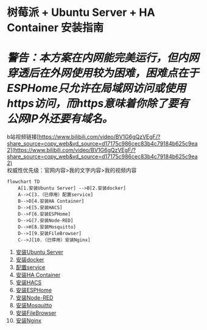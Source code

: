 # 树莓派 + Ubuntu Server + HA Container 安装指南

# _警告：本方案在内网能完美运行，但内网穿透后在外网使用较为困难，困难点在于ESPHome只允许在局域网访问或使用https访问，而https意味着你除了要有公网IP外还要有域名。_

b站视频链接[https://www.bilibili.com/video/BV1G6gQzVEgF/?share_source=copy_web&vd_source=d17175c986cec83b4c79184b625c9ea2](https://www.bilibili.com/video/BV1G6gQzVEgF/?share_source=copy_web&vd_source=d17175c986cec83b4c79184b625c9ea2)  
权威性优先级：官网内容>我的文字内容>我的视频内容

```mermaid
flowchart TD
    A[1.安装Ubuntu Server] -->B[2.安装docker]
    A-->C[3.（已停用）配置service]
    B-->D[4.安装HA Container]
    D-->E[5.安装HACS]
    D-->F[6.安装ESPHome]
    D-->G[7.安装Node-RED]
    D-->H[8.安装Mosquitto]
    D-->I[9.安装FileBrowser]
    C-->J[10.（已停用）安装Nginx]
```

1. [安装Ubuntu Server](./安装Ubuntu_Server.md)
2. [安装docker](./安装docker.md)
3. [配置service](./配置service.md)
4. [安装HA Container](./安装HA_Container.md)
5. [安装HACS](./安装HACS.md)
6. [安装ESPHome](./安装ESPHome.md)
7. [安装Node-RED](./安装Node-RED.md)
8. [安装Mosquitto](./安装Mosquitto.md)
9. [安装FileBrowser](./安装FileBrowser.md)
10. [安装Nginx](./安装Nginx.md)